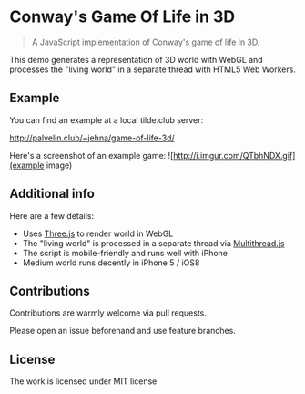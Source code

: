 # Conway's Game Of Life in 3D
> A JavaScript implementation of Conway's game of life in 3D.

This demo generates a representation of 3D world with WebGL and processes the
"living world" in a separate thread with HTML5 Web Workers.

## Example
You can find an example at a local tilde.club server:

http://palvelin.club/~jehna/game-of-life-3d/

Here's a screenshot of an example game:
![http://i.imgur.com/QTbhNDX.gif](example image)

## Additional info

Here are a few details:
- Uses [Three.js](http://threejs.org/) to render world in WebGL
- The "living world" is processed in a separate thread via [Multithread.js](keithwhor.github.io/multithread.js/)
- The script is mobile-friendly and runs well with iPhone
- Medium world runs decently in iPhone 5 / iOS8

## Contributions
Contributions are warmly welcome via pull requests.

Please open an issue beforehand and use feature branches.

## License
The work is licensed under MIT license